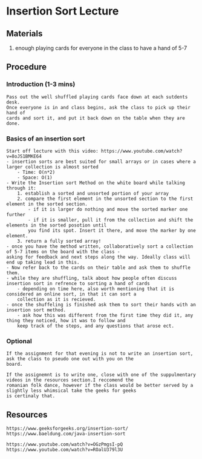 # Insertion Sort Lecture 

## Materials 

1. enough playing cards for everyone in the class to have a hand of 5-7

## Procedure 

### Introduction (1-3 mins)

    Pass out the well shuffled playing cards face down at each sutdents desk.
    Once everyone is in and class begins, ask the class to pick up their hand of 
    cards and sort it, and put it back down on the table when they are done. 
    
### Basics of an insertion sort 
    
    Start off lecture with this video: https://www.youtube.com/watch?v=8oJS1BMKE64 
    - insertion sorts are best suited for small arrays or in cases where a larger collection is almost sorted 
        - Time: O(n*2)
        - Space: O(1)
    - Write the Insertion sort Method on the white board while talking through it: 
        1. establish a sorted and unsorted portion of your array
        2. compare the first element in the unsorted section to the first element in the sorted section. 
            - if it is larger do nothing and move the sorted marker one further
            - if it is smaller, pull it from the collection and shift the elements in the sorted posotion until 
            you find its spot. Insert it there, and move the marker by one element. 
        3. return a fully sorted array! 
    - once you have the method written, collaboratively sort a collection of 5-7 items on the board with the class - 
    asking for feedback and next steps along the way. Ideally class will end up taking lead in this. 
    - Now refer back to the cards on their table and ask them to shuffle them. 
    - while they are shuffling, talk about how people often discuss insertion sort in refrence to sorting a hand of cards
        - depending on time here, also worth mentioning that it is considered an online sort, in that it can sort a 
        collection as it is recieved. 
    - once the shuffeling is finished ask them to sort their hands with an insertion sort method. 
        - ask how this was different from the first time they did it, any thing they noticed, how it was to follow and 
        keep track of the steps, and any questions that arose ect. 
        
### Optional 

    If the assignment for that evening is not to write an insertion sort, ask the class to pseudo one out with you on the 
    board. 
    
    If the assignemnt is to write one, close with one of the suppulmentary videos in the resources section.I reccomend the 
    romanian folk dance, however if the class would be better served by a slightly less whimsical take the geeks for geeks 
    is certinaly that. 

## Resources 

    https://www.geeksforgeeks.org/insertion-sort/
    https://www.baeldung.com/java-insertion-sort
    
    https://www.youtube.com/watch?v=OGzPmgsI-pQ
    https://www.youtube.com/watch?v=ROalU379l3U
    
